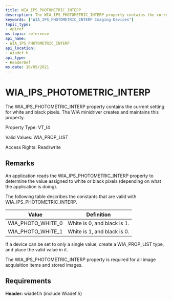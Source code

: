 ```yaml
---
title: WIA_IPS_PHOTOMETRIC_INTERP
description: The WIA_IPS_PHOTOMETRIC_INTERP property contains the current setting for white and black pixels. The WIA minidriver creates and maintains this property.
keywords: ["WIA_IPS_PHOTOMETRIC_INTERP Imaging Devices"]
topic_type:
- apiref
ms.topic: reference
api_name:
- WIA_IPS_PHOTOMETRIC_INTERP
api_location:
- Wiadef.h
api_type:
- HeaderDef
ms.date: 10/05/2021
---
```


# WIA_IPS_PHOTOMETRIC_INTERP

The WIA_IPS_PHOTOMETRIC_INTERP property contains the current setting for white and black pixels. The WIA minidriver creates and maintains this property.

Property Type: VT_I4

Valid Values: WIA_PROP_LIST

Access Rights: Read/write

## Remarks

An application reads the WIA_IPS_PHOTOMETRIC_INTERP property to determine the value assigned to white or black pixels (depending on what the application is doing).

The following table describes the constants that are valid with WIA_IPS_PHOTOMETRIC_INTERP.

| Value | Definition |
|--|--|
| WIA_PHOTO_WHITE_0 | White is 0, and black is 1. |
| WIA_PHOTO_WHITE_1 | White is 1, and black is 0. |

If a device can be set to only a single value, create a WIA_PROP_LIST type, and place the valid value in it.

The WIA_IPS_PHOTOMETRIC_INTERP property is required for all image acquisition items and stored images.

## Requirements

**Header:** wiadef.h (include Wiadef.h)
